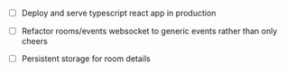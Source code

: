 - [ ] Deploy and serve typescript react app in production

- [ ] Refactor rooms/events websocket to generic events rather than only cheers

- [ ] Persistent storage for room details